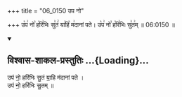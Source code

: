 +++
title = "06_0150 उप नो"

+++
उ꣡प꣢ नो꣣ ह꣡रि꣢भिः सु꣣तं꣢ या꣣हि꣡ म꣢दानां पते। उ꣡प꣢ नो꣣ ह꣡रि꣢भिः सु꣣त꣢म् ॥ 06:0150 ॥

<div class="js_include" newlevelforh1="2" title="विश्वास-शाकल-प्रस्तुतिः" unfilled url="/vedAH_Rk/shAkalam/saMhitA/vishvAsa-prastutiH/08/093/31_upa_no.md">
<details open><summary><h2>विश्वास-शाकल-प्रस्तुतिः ...{Loading}...</h2></summary>


उप॑ नो॒ हरि॑भिः सु॒तं या॒हि म॑दानां पते ।  
उप॑ नो॒ हरि॑भिः सु॒तम् ॥

</details>
</div>